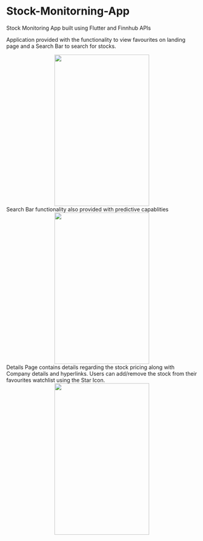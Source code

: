 # Stock-Monitorning-App
Stock Monitoring App built using Flutter and Finnhub APIs

Application provided with the functionality to view favourites on landing page and a Search Bar to search for stocks.
<div align="center">
  <img src="https://i.imgur.com/JKMzjzR.png" width=250px height=400px>
</div>
Search Bar functionality also provided with predictive capablities
<div align="center">
  <img src="https://i.imgur.com/poO40ZG.png" width=250px height=400px>
</div>
Details Page contains details regarding the stock pricing along with Company details and hyperlinks. Users can add/remove the stock from their favourites watchlist using the Star Icon.
<div align="center">
  <img src="https://i.imgur.com/S2bDDGe.png" width=250px height=400px>
</div>
